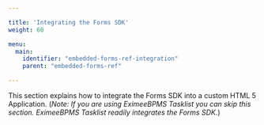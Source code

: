 ```yaml
---

title: 'Integrating the Forms SDK'
weight: 60

menu:
  main:
    identifier: "embedded-forms-ref-integration"
    parent: "embedded-forms-ref"

---
```


This section explains how to integrate the Forms SDK into a custom HTML 5 Application. (*Note: If
you are using EximeeBPMS Tasklist you can skip this section. EximeeBPMS Tasklist readily integrates the
Forms SDK.*)
